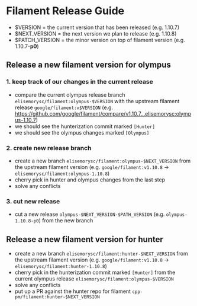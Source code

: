 # Filament Release Guide

- $VERSION = the current version that has been released (e.g. 1.10.7)
- $NEXT_VERSION = the next version we plan to release (e.g. 1.10.8)
- $PATCH_VERSION = the minor version on top of filament version (e.g. 1.10.7-__p0__)

## Release a new filament version for olympus

### 1. keep track of our changes in the current release

- compare the current olympus release branch `elisemorysc/filament:olympus-$VERSION` with the upstream filament release `google/filament:v$VERSION` (e.g. https://github.com/google/filament/compare/v1.10.7...elisemorysc:olympus-1.10.7)
- we should see the hunterization commit marked `[Hunter]`
- we should see the olympus changes marked `[Olympus]`

### 2. create new release branch

- create a new branch `elisemorysc/filament:olympus-$NEXT_VERSION` from the upstream filament version (e.g. `google/filament:v1.10.8` -> `elisemorysc/filament:olympus-1.10.8`)
- cherry pick in hunter and olympus changes from the last step
- solve any conflicts

### 3. cut new release

- cut a new release `olympus-$NEXT_VERSION-$PATH_VERSION` (e.g. `olympus-1.10.8-p0`) from the new branch

## Release a new filament version for hunter

- create a new branch `elisemorysc/filament:hunter-$NEXT_VERSION` from the upstream filament version (e.g. `google/filament:v1.10.8` -> `elisemorysc/filament:hunter-1.10.8`)
- cherry pick in the hunterization commit marked `[Hunter]` from the current olympus release `elisemorysc/filament:olympus-$VERSION`
- solve any conflicts
- put up a PR against the hunter repo for filament `cpp-pm/filament:hunter-$NEXT_VERSION`